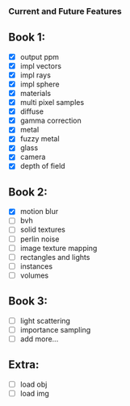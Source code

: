 ### Current and Future Features

## Book 1:
- [x] output ppm
- [x] impl vectors
- [x] impl rays
- [x] impl sphere
- [x] materials
- [x] multi pixel samples
- [x] diffuse
- [x] gamma correction
- [x] metal
- [x] fuzzy metal
- [x] glass
- [x] camera
- [x] depth of field

## Book 2:
- [x] motion blur
- [ ] bvh
- [ ] solid textures 
- [ ] perlin noise
- [ ] image texture mapping
- [ ] rectangles and lights
- [ ] instances
- [ ] volumes

## Book 3:
- [ ] light scattering
- [ ] importance sampling
- [ ] add more...

## Extra:
- [ ] load obj
- [ ] load img